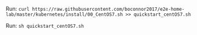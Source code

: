 Run:
`curl https://raw.githubusercontent.com/boconnor2017/e2e-home-lab/master/kubernetes/install/00_CentOS7.sh >> quickstart_centOS7.sh`

Run:
`sh quickstart_centOS7.sh`
